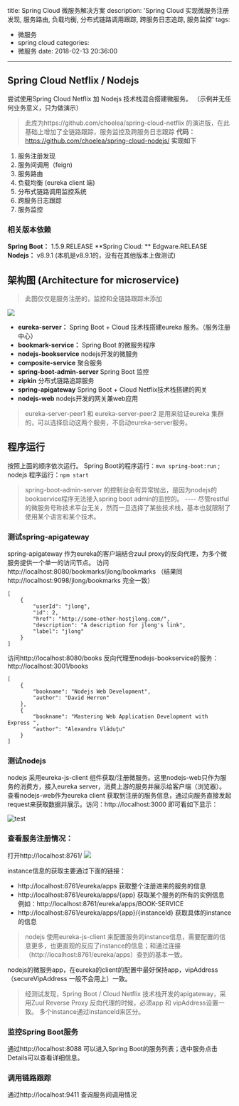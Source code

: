 title: Spring Cloud 微服务解决方案
description: 'Spring Cloud 实现微服务注册发现, 服务路由, 负载均衡, 分布式链路调用跟踪, 跨服务日志追踪, 服务监控'
tags:
  - 微服务
  - spring cloud
categories:
  - 微服务
date: 2018-02-13 20:36:00
---
## Spring Cloud Netflix / Nodejs
尝试使用Spring Cloud Netflix 加 Nodejs 技术栈混合搭建微服务。 （示例并无任何业务意义，只为做演示）
> 此库为https://github.com/choelea/spring-cloud-netflix 的演进版，在此基础上增加了全链路跟踪，服务监控及跨服务日志跟踪
**代码：** https://github.com/choelea/spring-cloud-nodejs/
**实现如下**
1. 服务注册发现
2. 服务间调用（feign)
3. 服务路由
4. 负载均衡 (eureka client 端)
5. 分布式链路调用监控系统
6. 跨服务日志跟踪
7. 服务监控

### 相关版本依赖
**Spring Boot：** 1.5.9.RELEASE
**Spring Cloud: ** Edgware.RELEASE
**Nodejs：**  v8.9.1  (本机是v8.9.1的，没有在其他版本上做测试)
## 架构图 (Architecture for microservice)
> 此图仅仅是服务注册的，监控和全链路跟踪未添加

![](/assets/preimg/Micro-Services/nodejs-arch-track.jpg)

 - **eureka-server：** Spring Boot + Cloud 技术栈搭建eureka 服务。（服务注册中心）
 - **bookmark-service：** Spring Boot 的微服务程序
 - **nodejs-bookservice** nodejs开发的微服务
 - **composite-service**  聚合服务
 - **spring-boot-admin-server** Spring Boot 监控
 - **zipkin**  分布式链路追踪服务
 - **spring-apigateway** Spring Boot + Cloud Netflix技术栈搭建的网关
 - **nodejs-web** nodejs开发的网关兼web应用

> eureka-server-peer1 和 eureka-server-peer2 是用来验证eureka 集群的，可以选择启动这两个服务，不启动eureka-server服务。

## 程序运行
按照上面的顺序依次运行。  Spring Boot的程序运行：`mvn spring-boot:run` ; nodejs 程序运行：`npm start` 
> spring-boot-admin-server 的控制台会有异常抛出，是因为nodejs的 bookservice程序无法接入spring boot admin的监控的。 ---- 尽管restful的微服务号称技术平台无关，然而一旦选择了某些技术栈，基本也就限制了使用某个语言和某个技术。

### 测试spring-apigateway
spring-apigateway 作为eureka的客户端结合zuul proxy的反向代理，为多个微服务提供一个单一的访问节点。
访问http://localhost:8080/bookmarks/jlong/bookmarks （结果同http://localhost:9098/jlong/bookmarks 完全一致）

```
[
	{
		"userId": "jlong",
		"id": 2,
		"href": "http://some-other-hostjlong.com/",
		"description": "A description for jlong's link",
		"label": "jlong"
	}
]
```
访问http://localhost:8080/books  反向代理至nodejs-bookservice的服务：http://localhost:3001/books

```
[
	{
		"bookname": "Nodejs Web Development",
		"author": "David Herron"
	},
	{
		"bookname": "Mastering Web Application Development with Express ",
		"author": "Alexandru Vlăduțu"
	}
]
```

### 测试nodejs
nodejs 采用eureka-js-client 组件获取/注册微服务。这里nodejs-web只作为服务的消费方，接入eureka server，消费上游的服务并展示给客户端（浏览器）。 
查看nodejs-web作为eureka client 获取到注册的服务信息，通过向服务直接发起request来获取数据并展示。访问：http://localhost:3000 即可看如下显示：

![test](/assets/preimg/Micro-Services/nodejs-arch-track-1.jpg)

### 查看服务注册情况： 
打开http://localhost:8761/
![](/assets/preimg/Micro-Services/eureka.jpg)

instance信息的获取主要通过下面的链接：
 - http://localhost:8761/eureka/apps  获取整个注册进来的服务的信息
 - http://localhost:8761/eureka/apps/{app} 获取某个服务的所有的实例信息 例如：http://localhost:8761/eureka/apps/BOOK-SERVICE  
 - http://localhost:8761/eureka/apps/{app}/{instanceId}  获取具体的instance的信息
> nodejs 使用eureka-js-client 来配置服务的instance信息，需要配置的信息更多，也更直观的反应了instance的信息；和通过连接（http://localhost:8761/eureka/apps）查到的基本一致。

nodejs的微服务app，在eureka的client的配置中最好保持app，vipAddress（secureVipAddress 一般不会用上）一致。
> 经测试发现，Spring Boot / Cloud Netflix 技术栈开发的apigateway，采用Zuul Reverse Proxy 反向代理的时候，必须app 和 vipAddress设置一致。 多个instance通过instanceId来区分。

### 监控Spring Boot服务
通过http://localhost:8088 可以进入Spring Boot的服务列表；选中服务点击Details可以查看详细信息。
### 调用链路跟踪
通过http://localhost:9411 查询服务间调用情况
